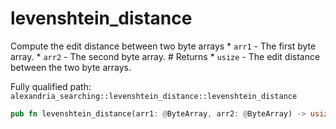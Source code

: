 # levenshtein_distance

Compute the edit distance between two byte arrays * `arr1` - The first byte array. * `arr2` - The second byte array. # Returns * `usize` - The edit distance between the two byte arrays.

Fully qualified path: `alexandria_searching::levenshtein_distance::levenshtein_distance`

```rust
pub fn levenshtein_distance(arr1: @ByteArray, arr2: @ByteArray) -> usize
```

